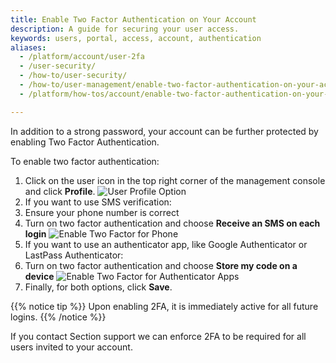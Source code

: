 ```yaml
---
title: Enable Two Factor Authentication on Your Account
description: A guide for securing your user access.
keywords: users, portal, access, account, authentication
aliases:
  - /platform/account/user-2fa
  - /user-security/
  - /how-to/user-security/
  - /how-to/user-management/enable-two-factor-authentication-on-your-account/
  - /platform/how-tos/account/enable-two-factor-authentication-on-your-account/

---
```


In addition to a strong password, your account can be further protected by enabling Two Factor Authentication.

To enable two factor authentication:

1. Click on the user icon in the top right corner of the management console and click **Profile**.
![User Profile Option](/docs/images/screenshots/menu/highlight-user-profile-option.png?height=80px)
1. If you want to use SMS verification:
 1. Ensure your phone number is correct
 1. Turn on two factor authentication and choose **Receive an SMS on each login**
![Enable Two Factor for Phone](/docs/images/screenshots/user/highlight-two-factor-for-phone.png?height=80px)
1. If you want to use an authenticator app, like Google Authenticator or LastPass Authenticator:
 1. Turn on two factor authentication and choose **Store my code on a device**
![Enable Two Factor for Authenticator Apps](/docs/images/screenshots/user/highlight-two-factor-for-authenticator-apps.png?height=80px)
1. Finally, for both options, click **Save**.

{{% notice tip %}}
Upon enabling 2FA, it is immediately active for all future logins.
{{% /notice %}}

If you contact Section support we can enforce 2FA to be required for all users invited to your account.
